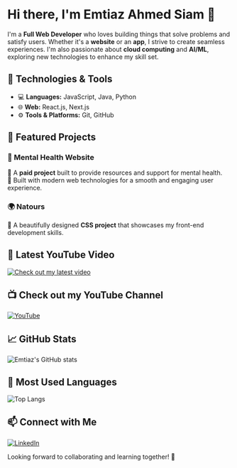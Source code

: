# Hi there, I'm Emtiaz Ahmed Siam 👋

I'm a **Full Web Developer** who loves building things that solve problems and satisfy users. Whether it's a **website** or an **app**, I strive to create seamless experiences. I'm also passionate about **cloud computing** and **AI/ML**, exploring new technologies to enhance my skill set.

## 🚀 Technologies & Tools  
- 💻 **Languages:** JavaScript, Java, Python  
- 🌐 **Web:** React.js, Next.js  
- ⚙️ **Tools & Platforms:** Git, GitHub  

## 💼 Featured Projects  
### 🏥 Mental Health Website  
🔹 A **paid project** built to provide resources and support for mental health.  
🔹 Built with modern web technologies for a smooth and engaging user experience.  

### 🌍 Natours  
🔹 A beautifully designed **CSS project** that showcases my front-end development skills.  

## 🎥 Latest YouTube Video  
[![Check out my latest video](https://img.youtube.com/vi/CWUdfkbmPPg/0.jpg)](https://www.youtube.com/watch?v=CWUdfkbmPPg)

## 📺 Check out my YouTube Channel  
[![YouTube](https://img.shields.io/badge/YouTube-Subscribe-red?logo=youtube)](https://www.youtube.com/@ThEBengaliFriEnDz/videos)  

## 📈 GitHub Stats  
![Emtiaz's GitHub stats](https://github-readme-stats.vercel.app/api?username=emas15&show_icons=true&theme=dark)

## 🧠 Most Used Languages  
![Top Langs](https://github-readme-stats.vercel.app/api/top-langs/?username=emas15&layout=compact&theme=dark)

## 📫 Connect with Me  
[![LinkedIn](https://img.shields.io/badge/LinkedIn-Emtiaz%20Ahmed-blue?logo=linkedin)](https://www.linkedin.com/in/emtiaz-ahmed-0a353b232/)  

Looking forward to collaborating and learning together! 🚀

